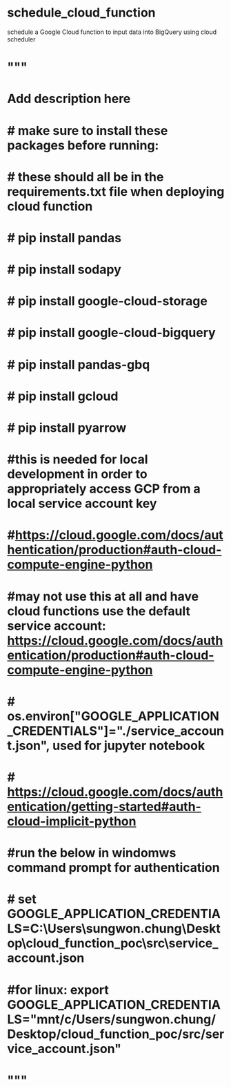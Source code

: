 # schedule_cloud_function
schedule a Google Cloud function to input data into BigQuery using cloud scheduler 
# """
# Add description here

# # make sure to install these packages before running:
# # these should all be in the requirements.txt file when deploying cloud function
# # pip install pandas
# # pip install sodapy
# # pip install google-cloud-storage
# # pip install google-cloud-bigquery
# # pip install pandas-gbq
# # pip install gcloud
# # pip install pyarrow

# #this is needed for local development in order to appropriately access GCP from a local service account key
# #https://cloud.google.com/docs/authentication/production#auth-cloud-compute-engine-python
# #may not use this at all and have cloud functions use the default service account: https://cloud.google.com/docs/authentication/production#auth-cloud-compute-engine-python
# # os.environ["GOOGLE_APPLICATION_CREDENTIALS"]="./service_account.json", used for jupyter notebook
# # https://cloud.google.com/docs/authentication/getting-started#auth-cloud-implicit-python

# #run the below in windomws command prompt for authentication
# # set GOOGLE_APPLICATION_CREDENTIALS=C:\Users\sungwon.chung\Desktop\cloud_function_poc\src\service_account.json
# #for linux: export GOOGLE_APPLICATION_CREDENTIALS="mnt/c/Users/sungwon.chung/Desktop/cloud_function_poc/src/service_account.json"

# """